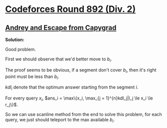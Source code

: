 # [Codeforces Round 892 (Div. 2)](https://codeforces.com/contest/1859)

## [Andrey and Escape from Capygrad](https://codeforces.com/contest/1859/problem/D)

**Solution:**

  Good problem.

  First we should observe that we'd better move to $b_i$.

  The proof seems to be obvious, if a segment don't cover $b_i$, then it's right point must be less than $b_i$.

  $kdl_i$ denote that the optimum answer starting from the segment $i$.

  For every query $x_i$, $ans_i = \max\{x_i, \max_{j = 1}^{n}kdl_j|l_j \le x_i \le r_j\}$.

  So we can use scanline method from the end to solve this problem, for each query, we just should teleport to the max available $b_i$.

   
